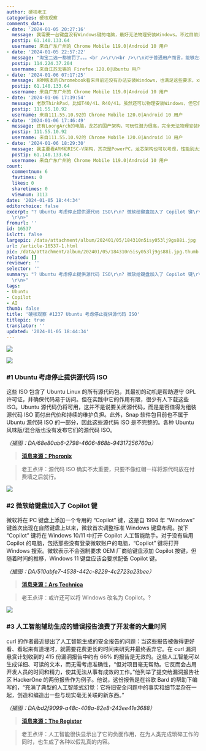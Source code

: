 ```yaml
---
author: 硬核老王
categories: 硬核观察
comments_data:
- date: '2024-01-05 20:27:16'
  message: 我需要一台键盘没有Windows键的电脑，最好无法物理安装Windows。不过目前只有Apple M系列的Mac满足这个条件，连树莓派和其他ARM开发板等设备都不满足。
  postip: 61.140.133.64
  username: 来自广东广州的 Chrome Mobile 119.0|Android 10 用户
- date: '2024-01-05 22:57:22'
  message: "淘宝二选一都被罚了。。。<br />\r\n<br />\r\n对于普通用户而言，能够左右横跳是最好的选择。。。"
  postip: 114.224.37.204
  username: 来自江苏无锡的 Firefox 120.0|Ubuntu 用户
- date: '2024-01-06 07:17:25'
  message: ARM版本的Chromebook看来目前还没有办法安装Windows，也满足这些要求，x86的可以装。
  postip: 61.140.133.64
  username: 来自广东广州的 Chrome Mobile 119.0|Android 10 用户
- date: '2024-01-06 17:39:54'
  message: 老款ThinkPad，比如T40/41、R40/41。虽然还可以物理安装Windows，但它们真的没有Windows键，可以整Linux玩。
  postip: 111.55.10.92
  username: 来自111.55.10.92的 Chrome Mobile 120.0|Android 10 用户
- date: '2024-01-06 17:46:49'
  message: 还有LoongArch的电脑，龙芯的国产架构，可玩性潜力很高，完全无法物理安装Windows。现在已经可以买到整机和主板了。
  postip: 111.55.10.92
  username: 来自111.55.10.92的 Chrome Mobile 120.0|Android 10 用户
- date: '2024-01-06 18:29:30'
  message: 我主要看ARM和RISC-V架构，其次是PowerPC，龙芯架构也可以考虑，性能别太差就行（比如打开网页都卡的肯定不行）。
  postip: 61.140.133.64
  username: 来自广东广州的 Chrome Mobile 119.0|Android 10 用户
count:
  commentnum: 6
  favtimes: 0
  likes: 0
  sharetimes: 0
  viewnum: 3113
date: '2024-01-05 18:44:34'
editorchoice: false
excerpt: "? Ubuntu 考虑停止提供源代码 ISO\r\n? 微软给键盘加入了 Copilot 键\r\n? 人工智能辅助生成的错误报告浪费了开发者的大量时间\r\n»
  \r\n»"
fromurl: ''
id: 16537
islctt: false
largepic: /data/attachment/album/202401/05/184310n5isy053lj9gs88i.jpg
url: /article-16537-1.html
pic: /data/attachment/album/202401/05/184310n5isy053lj9gs88i.jpg.thumb.jpg
related: []
reviewer: ''
selector: ''
summary: "? Ubuntu 考虑停止提供源代码 ISO\r\n? 微软给键盘加入了 Copilot 键\r\n? 人工智能辅助生成的错误报告浪费了开发者的大量时间\r\n»
  \r\n»"
tags:
- Ubuntu
- Copilot
- AI
thumb: false
title: '硬核观察 #1237 Ubuntu 考虑停止提供源代码 ISO'
titlepic: true
translator: ''
updated: '2024-01-05 18:44:34'
---
```


![](/data/attachment/album/202401/05/184310n5isy053lj9gs88i.jpg)


![](/data/attachment/album/202401/05/184325s4h64huottbbhx52.png)


### #1 Ubuntu 考虑停止提供源代码 ISO


这些 ISO 包含了 Ubuntu Linux 的所有源代码包，其最初的动机是帮助遵守 GPL 许可证，并确保代码易于访问。但在实践中它的作用有限，很少有人下载这些 ISO。Ubuntu 源代码仍将可用，这并不是说要关闭源代码，而是是否值得为组装源代码 ISO 而付出代价和持续的维护负担。此外，Snap 软件包目前也不属于 Ubuntu 源代码 ISO 的一部分，因此这些源代码 ISO 是不完整的。各种 Ubuntu 风味版/混合版也没有发布它们的源代码 ISO。


*（插图：DA/68e80ab6-2798-4606-868b-94317256760a）*



> 
> **[消息来源：Phoronix](https://www.phoronix.com/news/Ubuntu-Discontinue-Source-ISOs)**
> 
> 
> 



> 
> 老王点评：源代码 ISO 确实不太重要，只要不像红帽一样将源代码放在付费墙之后就行。
> 
> 
> 


![](/data/attachment/album/202401/05/184347bc0s00cdesatsx0h.png)


### #2 微软给键盘加入了 Copilot 键


微软将在 PC 键盘上添加一个专用的 “Copilot” 键，这是自 1994 年 “Windows” 键首次出现在自然键盘上以来，微软首次调整标准 Windows 键盘布局。按下 “Copilot” 键将在 Windows 10/11 中打开 Copilot 人工智能助手。对于没有启用 Copilot 的电脑，包括那些没有登录微软账户的电脑，“Copilot” 键将打开 Windows 搜索。微软表示不会强制要求 OEM 厂商给键盘添加 Copilot 按键，但随着时间的推移，Windows 11 键盘应该会要求配备 Copilot 键。


*（插图：DA/510abfe7-4538-442c-8229-4c2723a23bee）*



> 
> **[消息来源：Ars Technica](https://arstechnica.com/gadgets/2024/01/ai-comes-for-your-pcs-keyboard-as-microsoft-adds-dedicated-copilot-key/)**
> 
> 
> 



> 
> 老王点评：或许还可以将 Windows 改名为 Copilot。?
> 
> 
> 


![](/data/attachment/album/202401/05/184421yrhr33ol7qcq3oe3.png)


### #3 人工智能辅助生成的错误报告浪费了开发者的大量时间


curl 的作者最近提出了人工智能生成的安全报告的问题：当这些报告被做得更好看、看起来有道理时，就需要花费更长的时间来研究并最终丢弃它。在 curl 漏洞悬赏计划收到的 415 份漏洞报告中约有 66% 的报告是无效的。这些人工智能可以生成详细、可读的文本，而无需考虑准确性，“但对项目毫无帮助。它反而会占用开发人员的时间和精力，使其无法从事有成效的工作。”他列举了提交给漏洞报告社区 HackerOne 的两份报告作为例子。他说，这份报告是在谷歌 Bard 的帮助下编写的，“充满了典型的人工智能式幻觉：它将旧安全问题中的事实和细节混杂在一起，创造和编造出一些与现实毫无关联的新东西。”


*（插图：DA/bd2f9099-a48c-408a-82e8-243ee41e3688）*



> 
> **[消息来源：The Register](https://www.theregister.com/2024/01/04/aiassisted_bug_reports_make_developers/)**
> 
> 
> 



> 
> 老王点评：人工智能很快显示出了它的负面作用，在为人类完成琐碎工作的同时，也生成了各种以假乱真的内容。
> 
> 
>